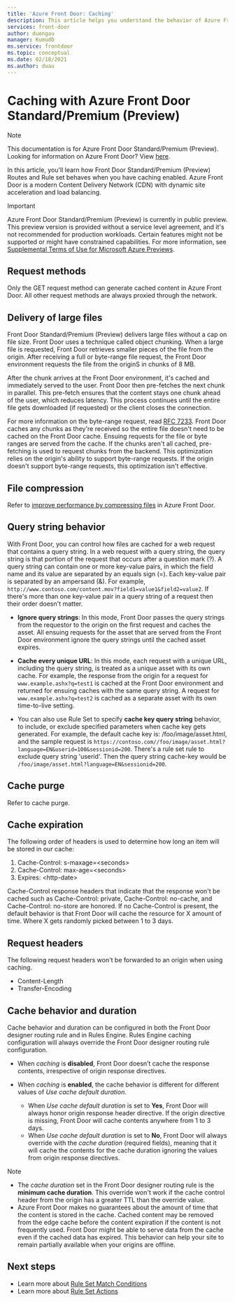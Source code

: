```yaml
---
title: 'Azure Front Door: Caching'
description: This article helps you understand the behavior of Azure Front Door Standard/Premium with routing rules that have enabled caching.
services: front-door
author: duongau
manager: KumudD
ms.service: frontdoor
ms.topic: conceptual
ms.date: 02/18/2021
ms.author: duau
---
```


# Caching with Azure Front Door Standard/Premium (Preview)

> [!Note]
> This documentation is for Azure Front Door Standard/Premium (Preview). Looking for information on Azure Front Door? View [here](../front-door-overview.md).

In this article, you'll learn how Front Door Standard/Premium (Preview) Routes and Rule set behaves when you have caching enabled. Azure Front Door is a modern Content Delivery Network (CDN) with dynamic site acceleration and load balancing.

> [!IMPORTANT]
> Azure Front Door Standard/Premium (Preview) is currently in public preview.
> This preview version is provided without a service level agreement, and it's not recommended for production workloads. Certain features might not be supported or might have constrained capabilities.
> For more information, see [Supplemental Terms of Use for Microsoft Azure Previews](https://azure.microsoft.com/support/legal/preview-supplemental-terms/).

## Request methods

Only the GET request method can generate cached content in Azure Front Door. All other request methods are always proxied through the network.

## Delivery of large files

Front Door Standard/Premium (Preview) delivers large files without a cap on file size. Front Door uses a technique called object chunking. When a large file is requested, Front Door retrieves smaller pieces of the file from the origin. After receiving a full or byte-range file request, the Front Door environment requests the file from the originS in chunks of 8 MB.

After the chunk arrives at the Front Door environment, it's cached and immediately served to the user. Front Door then pre-fetches the next chunk in parallel. This pre-fetch ensures that the content stays one chunk ahead of the user, which reduces latency. This process continues until the entire file gets downloaded (if requested) or the client closes the connection.

For more information on the byte-range request, read [RFC 7233](https://www.rfc-editor.org/info/rfc7233).
Front Door caches any chunks as they're received so the entire file doesn't need to be cached on the Front Door cache. Ensuing requests for the file or byte ranges are served from the cache. If the chunks aren't all cached, pre-fetching is used to request chunks from the backend. This optimization relies on the origin's ability to support byte-range requests. If the origin doesn't support byte-range requests, this optimization isn't effective.

## File compression

Refer to [improve performance by compressing files](how-to-compression.md) in Azure Front Door.

## Query string behavior

With Front Door, you can control how files are cached for a web request that contains a query string. In a web request with a query string, the query string is that portion of the request that occurs after a question mark (?). A query string can contain one or more key-value pairs, in which the field name and its value are separated by an equals sign (=). Each key-value pair is separated by an ampersand (&). For example, `http://www.contoso.com/content.mov?field1=value1&field2=value2`. If there's more than one key-value pair in a query string of a request then their order doesn't matter.

* **Ignore query strings**: In this mode, Front Door passes the query strings from the requestor to the origin on the first request and caches the asset. All ensuing requests for the asset that are served from the Front Door environment ignore the query strings until the cached asset expires.

* **Cache every unique URL**: In this mode, each request with a unique URL, including the query string, is treated as a unique asset with its own cache. For example, the response from the origin for a request for `www.example.ashx?q=test1` is cached at the Front Door environment and returned for ensuing caches with the same query string. A request for `www.example.ashx?q=test2` is cached as a separate asset with its own time-to-live setting.
* You can also use Rule Set to specify **cache key query string** behavior, to include, or exclude specified parameters when cache key gets generated. For example, the default cache key is: /foo/image/asset.html, and the sample request is `https://contoso.com//foo/image/asset.html?language=EN&userid=100&sessionid=200`. There's a rule set rule to exclude query string 'userid'. Then the query string cache-key would be `/foo/image/asset.html?language=EN&sessionid=200`.

## Cache purge

Refer to cache purge.

## Cache expiration
The following order of headers is used to determine how long an item will be stored in our cache:</br>
1. Cache-Control: s-maxage=\<seconds>
2. Cache-Control: max-age=\<seconds>
3. Expires: \<http-date>

Cache-Control response headers that indicate that the response won't be cached such as Cache-Control: private, Cache-Control: no-cache, and Cache-Control: no-store are honored.  If no Cache-Control is present, the default behavior is that Front Door will cache the resource for X amount of time. Where X gets randomly picked between 1 to 3 days.

## Request headers

The following request headers won't be forwarded to an origin when using caching.
* Content-Length
* Transfer-Encoding

## Cache behavior and duration

Cache behavior and duration can be configured in both the Front Door designer routing rule and in Rules Engine. Rules Engine caching configuration will always override the Front Door designer routing rule configuration.

* When *caching* is **disabled**, Front Door doesn’t cache the response contents, irrespective of origin response directives.

* When *caching* is **enabled**, the cache behavior is different for different values of *Use cache default duration*.
    * When *Use cache default duration* is set to **Yes**, Front Door will always honor origin response header directive. If the origin directive is missing, Front Door will cache contents anywhere from 1 to 3 days.
    * When *Use cache default duration* is set to **No**, Front Door will always override with the *cache duration* (required fields), meaning that it will cache the contents for the cache duration ignoring the values from origin response directives. 

> [!NOTE]
> * The *cache duration* set in the Front Door designer routing rule is the **minimum cache duration**. This override won't work if the cache control header from the origin has a greater TTL than the override value.
> * Azure Front Door makes no guarantees about the amount of time that the content is stored in the cache. Cached content may be removed from the edge cache before the content expiration if the content is not frequently used. Front Door might be able to serve data from the cache even if the cached data has expired. This behavior can help your site to remain partially available when your origins are offline.
>

## Next steps

* Learn more about [Rule Set Match Conditions](concept-rule-set-match-conditions.md)
* Learn more about [Rule Set Actions](concept-rule-set-actions.md)
